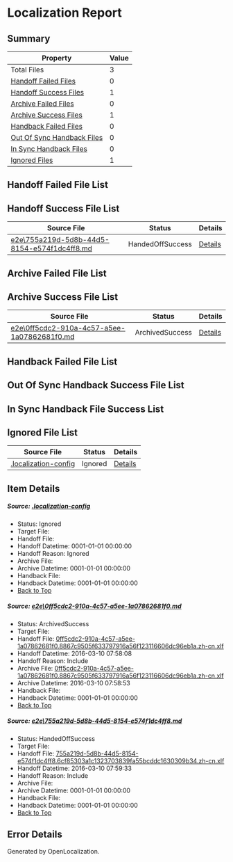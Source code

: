 # <a name='report-top'></a> Localization Report

## Summary
 Property | Value 
 -------- | ----- 
 Total Files | 3
[ Handoff Failed Files ](#handoff-failed-list)| 0
[ Handoff Success Files ](#handoff-success-list)| 1
[ Archive Failed Files ](#archive-failed-list)| 0
[ Archive Success Files ](#archive-success-list)| 1
[ Handback Failed Files ](#handback-failed-list)| 0
[ Out Of Sync Handback Files ](#outofsync-handback-success-list)| 0
[ In Sync Handback Files ](#insync-handback-success-list)| 0
[ Ignored Files ](#ignored-list)| 1

## <a name='handoff-failed-list'></a> Handoff Failed File List

## <a name='handoff-success-list'></a> Handoff Success File List
 Source File | Status | Details 
 ----------- | ------ | ------- 
 [e2e\755a219d-5d8b-44d5-8154-e574f1dc4ff8.md](https://github.com/OpenLocalizationTest/oltest/blob/035d44ceae91ef13e3b26a07cf5523a22d37e3b6/e2e/755a219d-5d8b-44d5-8154-e574f1dc4ff8.md) | HandedOffSuccess | [Details](#3c4cc18d02d38178321da0ec1ba8df8458c53fa62)

## <a name='archive-failed-list'></a> Archive Failed File List

## <a name='archive-success-list'></a> Archive Success File List
 Source File | Status | Details 
 ----------- | ------ | ------- 
 [e2e\0ff5cdc2-910a-4c57-a5ee-1a07862681f0.md](https://github.com/OpenLocalizationTest/oltest/blob/9e01eb4c74f0af7cd2d01c0211e01d1dec90bfca/e2e/0ff5cdc2-910a-4c57-a5ee-1a07862681f0.md) | ArchivedSuccess | [Details](#df333f6790f695f4e2cc700826a18a5a12e9ccaa1)

## <a name='handback-failed-list'></a> Handback Failed File List

## <a name='outofsync-handback-success-list'></a> Out Of Sync Handback Success File List

## <a name='insync-handback-success-list'></a> In Sync Handback File Success List

## <a name='ignored-list'></a> Ignored File List
 Source File | Status | Details 
 ----------- | ------ | ------- 
 [.localization-config](https://github.com/OpenLocalizationTest/oltest/blob/035d44ceae91ef13e3b26a07cf5523a22d37e3b6/.localization-config) | Ignored | [Details](#66aca4b1c2f43b14ec41e0e427345df94af1d5e10)

## Item Details
##### <a name='66aca4b1c2f43b14ec41e0e427345df94af1d5e10'></a> Source: [.localization-config](https://github.com/OpenLocalizationTest/oltest/blob/035d44ceae91ef13e3b26a07cf5523a22d37e3b6/.localization-config)
* Status: Ignored
* Target File: 
* Handoff File: 
* Handoff Datetime: 0001-01-01 00:00:00
* Handoff Reason: Ignored
* Archive File: 
* Archive Datetime: 0001-01-01 00:00:00
* Handback File: 
* Handback Datetime: 0001-01-01 00:00:00
* [Back to Top](#report-top)

##### <a name='df333f6790f695f4e2cc700826a18a5a12e9ccaa1'></a> Source: [e2e\0ff5cdc2-910a-4c57-a5ee-1a07862681f0.md](https://github.com/OpenLocalizationTest/oltest/blob/9e01eb4c74f0af7cd2d01c0211e01d1dec90bfca/e2e/0ff5cdc2-910a-4c57-a5ee-1a07862681f0.md)
* Status: ArchivedSuccess
* Target File: 
* Handoff File: [0ff5cdc2-910a-4c57-a5ee-1a07862681f0.8867c9505f633797916a56f123116606dc96eb1a.zh-cn.xlf](https://github.com/OpenLocalizationTestOrg/olhandoff/blob/7931bb981a75684412101c16c205cb093d20fd19/ol-handoff/OpenLocalizationTestOrg/oltest.zh-cn/xinjiang/0ff5cdc2-910a-4c57-a5ee-1a07862681f0.8867c9505f633797916a56f123116606dc96eb1a.zh-cn.xlf)
* Handoff Datetime: 2016-03-10 07:58:08
* Handoff Reason: Include
* Archive File: [0ff5cdc2-910a-4c57-a5ee-1a07862681f0.8867c9505f633797916a56f123116606dc96eb1a.zh-cn.xlf](https://github.com/OpenLocalizationTestOrg/olhandoff/blob/a7be65dcb7a1bec11501e974fdb25b1b2feea9c4/ol-handoff/OpenLocalizationTestOrg/oltest.zh-cn/xinjiang/archive/0ff5cdc2-910a-4c57-a5ee-1a07862681f0.8867c9505f633797916a56f123116606dc96eb1a.zh-cn.xlf)
* Archive Datetime: 2016-03-10 07:58:53
* Handback File: 
* Handback Datetime: 0001-01-01 00:00:00
* [Back to Top](#report-top)

##### <a name='3c4cc18d02d38178321da0ec1ba8df8458c53fa62'></a> Source: [e2e\755a219d-5d8b-44d5-8154-e574f1dc4ff8.md](https://github.com/OpenLocalizationTest/oltest/blob/035d44ceae91ef13e3b26a07cf5523a22d37e3b6/e2e/755a219d-5d8b-44d5-8154-e574f1dc4ff8.md)
* Status: HandedOffSuccess
* Target File: 
* Handoff File: [755a219d-5d8b-44d5-8154-e574f1dc4ff8.6cf85303a1c1323703839fa55bcddc1630309b34.zh-cn.xlf](https://github.com/OpenLocalizationTestOrg/olhandoff/blob/51fcca062822177ab965f9b4f17d2d4898fbfe42/ol-handoff/OpenLocalizationTestOrg/oltest.zh-cn/xinjiang/ht/755a219d-5d8b-44d5-8154-e574f1dc4ff8.6cf85303a1c1323703839fa55bcddc1630309b34.zh-cn.xlf)
* Handoff Datetime: 2016-03-10 07:59:33
* Handoff Reason: Include
* Archive File: 
* Archive Datetime: 0001-01-01 00:00:00
* Handback File: 
* Handback Datetime: 0001-01-01 00:00:00
* [Back to Top](#report-top)


## Error Details

Generated by OpenLocalization.
